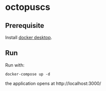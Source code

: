 # octopuscs

## Prerequisite

Install [docker desktop](https://docs.docker.com/desktop/).

## Run

Run with:

```
docker-compose up -d
```

the application opens at http://localhost:3000/